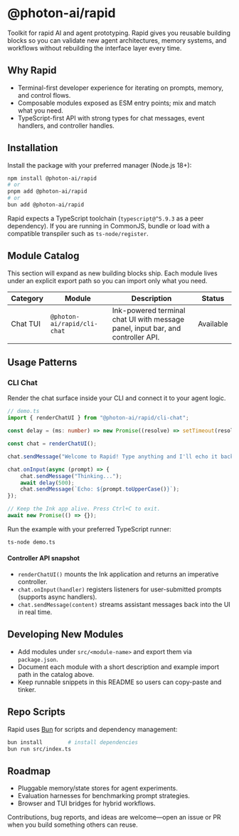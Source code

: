 # @photon-ai/rapid

Toolkit for rapid AI and agent prototyping. Rapid gives you reusable building blocks so you can validate new agent architectures, memory systems, and workflows without rebuilding the interface layer every time.

## Why Rapid
- Terminal-first developer experience for iterating on prompts, memory, and control flows.
- Composable modules exposed as ESM entry points; mix and match what you need.
- TypeScript-first API with strong types for chat messages, event handlers, and controller handles.

## Installation
Install the package with your preferred manager (Node.js 18+):

```bash
npm install @photon-ai/rapid
# or
pnpm add @photon-ai/rapid
# or
bun add @photon-ai/rapid
```

Rapid expects a TypeScript toolchain (`typescript@^5.9.3` as a peer dependency). If you are running in CommonJS, bundle or load with a compatible transpiler such as `ts-node/register`.

## Module Catalog
This section will expand as new building blocks ship. Each module lives under an explicit export path so you can import only what you need.

| Category | Module | Description | Status |
| --- | --- | --- | --- |
| Chat TUI | `@photon-ai/rapid/cli-chat` | Ink-powered terminal chat UI with message panel, input bar, and controller API. | Available |

## Usage Patterns
### CLI Chat
Render the chat surface inside your CLI and connect it to your agent logic.

```ts
// demo.ts
import { renderChatUI } from "@photon-ai/rapid/cli-chat";

const delay = (ms: number) => new Promise((resolve) => setTimeout(resolve, ms));

const chat = renderChatUI();

chat.sendMessage("Welcome to Rapid! Type anything and I'll echo it back.");

chat.onInput(async (prompt) => {
    chat.sendMessage("Thinking...");
    await delay(500);
    chat.sendMessage(`Echo: ${prompt.toUpperCase()}`);
});

// Keep the Ink app alive. Press Ctrl+C to exit.
await new Promise(() => {});
```

Run the example with your preferred TypeScript runner:

```bash
ts-node demo.ts
```

#### Controller API snapshot
- `renderChatUI()` mounts the Ink application and returns an imperative controller.
- `chat.onInput(handler)` registers listeners for user-submitted prompts (supports async handlers).
- `chat.sendMessage(content)` streams assistant messages back into the UI in real time.

## Developing New Modules
- Add modules under `src/<module-name>` and export them via `package.json`.
- Document each module with a short description and example import path in the catalog above.
- Keep runnable snippets in this README so users can copy-paste and tinker.

## Repo Scripts
Rapid uses [Bun](https://bun.com) for scripts and dependency management:

```bash
bun install        # install dependencies
bun run src/index.ts
```

## Roadmap
- Pluggable memory/state stores for agent experiments.
- Evaluation harnesses for benchmarking prompt strategies.
- Browser and TUI bridges for hybrid workflows.

Contributions, bug reports, and ideas are welcome—open an issue or PR when you build something others can reuse.
